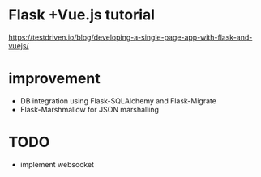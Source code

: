 # Flask +Vue.js tutorial

https://testdriven.io/blog/developing-a-single-page-app-with-flask-and-vuejs/

# improvement

- DB integration using Flask-SQLAlchemy and Flask-Migrate
- Flask-Marshmallow for JSON marshalling

# TODO
- implement websocket

